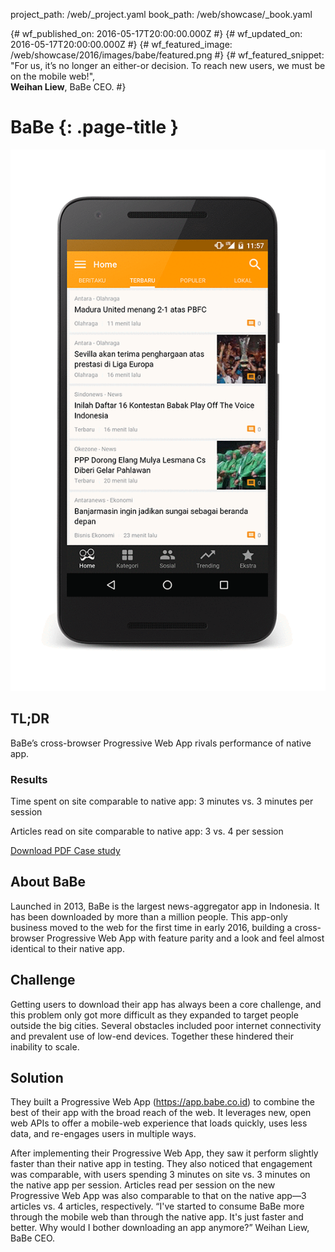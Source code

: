 project_path: /web/_project.yaml
book_path: /web/showcase/_book.yaml

{# wf_published_on: 2016-05-17T20:00:00.000Z #}
{# wf_updated_on: 2016-05-17T20:00:00.000Z #}
{# wf_featured_image: /web/showcase/2016/images/babe/featured.png #}
{# wf_featured_snippet: "For us, it’s no longer an either-or decision. To reach new users, we must be on the mobile web!",<br> <b>Weihan Liew</b>, BaBe CEO. #}

# BaBe {: .page-title }

<img src="images/babe/babe_framed.gif" class="attempt-right">

## TL;DR

BaBe’s cross-browser Progressive Web App rivals performance of native app.

### Results

<span class="compare-yes"></span> Time spent on site comparable to native
app: 3 minutes vs. 3 minutes per session

<span class="compare-yes"></span> Articles read on site comparable to native
app: 3 vs. 4 per session

<a class="button button-primary" href="pdfs/babe.pdf">
  Download PDF Case study
</a>

## About BaBe

Launched in 2013, BaBe is the largest news-aggregator app in Indonesia. It
has been downloaded by more than a million people. This app-only business
moved to the web for the first time in early 2016, building a cross-browser
Progressive Web App with feature parity and a look and feel almost identical
to their native app.

## Challenge

Getting users to download their app has always been a core challenge, and this
problem only got more difficult as they expanded to target people outside the
big cities. Several obstacles included poor internet connectivity and prevalent
use of low-end devices. Together these hindered their inability to scale.

## Solution

They built a Progressive Web App (https://app.babe.co.id) to combine the best
of their app with the broad reach of the web. It leverages new, open web APIs
to offer a mobile-web experience that loads quickly, uses less data, and
re-engages users in multiple ways. 

After implementing their Progressive Web App, they saw it perform slightly
faster than their native app in testing. They also noticed that engagement was
comparable, with users spending 3 minutes on site vs. 3 minutes on the native
app per session. Articles read per session on the new Progressive Web App was
also comparable to that on the native app—3 articles vs. 4 articles,
respectively. “I've started to consume BaBe more through the mobile web than
through the native app. It's just faster and better. Why would I bother
downloading an app anymore?” Weihan Liew, BaBe CEO.

